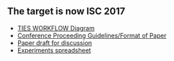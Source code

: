 ## The target is now ISC 2017

* [TIES WORKFLOW Diagram](https://docs.google.com/drawings/d/1VcM0DN5AhuxmoyMfPo6qiojx4pc604fDPYGfQjgMkoI/edit?ts=5a106fc2)
* [Conference Proceeding Guidelines/Format of Paper](http://www.springer.com/us/computer-science/lncs/conference-proceedings-guidelines)
* [Paper draft for discussion](https://docs.google.com/document/d/1VlpU9M78KFGrKBNNafebaeRFskDKLw81vQU8ry1myqw/edit?usp=sharing)
* [Experiments spreadsheet](https://docs.google.com/spreadsheets/d/1Mx5YQ3QKwJ4bie6biCYtACYdoEKWQKryES3QBF4-OLQ/edit#gid=0)
